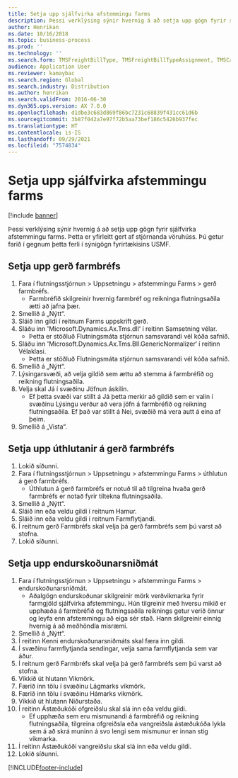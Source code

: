 ```yaml
---
title: Setja upp sjálfvirka afstemmingu farms
description: Þessi verklýsing sýnir hvernig á að setja upp gögn fyrir sjálfvirka afstemmingu farms.
author: Henrikan
ms.date: 10/16/2018
ms.topic: business-process
ms.prod: ''
ms.technology: ''
ms.search.form: TMSFreightBillType, TMSFreightBillTypeAssignment, TMSCarrierCodeLookup, DefaultDashboard, TMSAuditMaster
audience: Application User
ms.reviewer: kamaybac
ms.search.region: Global
ms.search.industry: Distribution
ms.author: henrikan
ms.search.validFrom: 2016-06-30
ms.dyn365.ops.version: AX 7.0.0
ms.openlocfilehash: d1dbe3c683d869f86bc7231c68839f431cc61d6b
ms.sourcegitcommit: 3b87f042a7e97f72b5aa73bef186c5426b937fec
ms.translationtype: HT
ms.contentlocale: is-IS
ms.lasthandoff: 09/29/2021
ms.locfileid: "7574834"
---
```

# <a name="set-up-automatic-freight-reconciliation"></a>Setja upp sjálfvirka afstemmingu farms

[!include [banner](../../includes/banner.md)]

Þessi verklýsing sýnir hvernig á að setja upp gögn fyrir sjálfvirka afstemmingu farms. Þetta er yfirleitt gert af stjórnanda vöruhúss. Þú getur farið í gegnum þetta ferli í sýnigögn fyrirtækisins USMF.


## <a name="set-up-the-freight-bill-type"></a>Setja upp gerð farmbréfs
1. Fara í flutningsstjórnun > Uppsetningu > afstemmingu Farms > gerð farmbréfs.
    * Farmbréfið skilgreinir hvernig farmbréf og reikninga flutningsaðila ætti að jafna þær.  
2. Smellið á „Nýtt“.
3. Sláið inn gildi í reitnum Farms uppskrift gerð.
4. Sláðu inn 'Microsoft.Dynamics.Ax.Tms.dll‘ í reitinn Samsetning vélar.
    * Þetta er stöðluð Flutningsmáta stjórnun samsvarandi vél kóða safnið.  
5. Sláðu inn 'Microsoft.Dynamics.Ax.Tms.Bll.GenericNormalizer‘ í reitinn Vélaklasi.
    * Þetta er stöðluð Flutningsmáta stjórnun samsvarandi vél kóða safnið.  
6. Smellið á „Nýtt“.
7. Lýsingarsvæði, að velja gildið sem ættu að stemma á farmbréfið og reikning flutningsaðila.  
8. Velja skal Já í svæðinu Jöfnun áskilin.
    * Ef þetta svæði var stillt á Já þetta merkir að gildið sem er valin í svæðinu Lýsingu verður að vera jöfn á farmbréfið og reikning flutningsaðila. Ef það var stillt á Nei, svæðið má vera autt á eina af þeim.  
9. Smellið á „Vista“.

## <a name="set-up-the-freight-bill-type-assignment"></a>Setja upp úthlutanir á gerð farmbréfs
1. Lokið síðunni.
2. Fara í flutningsstjórnun > Uppsetningu > afstemmingu Farms > úthlutun á gerð farmbréfs.
    * Úthlutun á gerð farmbréfs er notuð til að tilgreina hvaða gerð farmbréfs er notað fyrir tiltekna flutningsaðila.   
3. Smellið á „Nýtt“.
4. Sláið inn eða veldu gildi í reitnum Hamur.
5. Sláið inn eða veldu gildi í reitnum Farmflytjandi.
6. Í reitnum gerð Farmbréfs skal velja þá gerð farmbréfs sem þú varst að stofna.
7. Lokið síðunni.

## <a name="set-up-the-audit-master"></a>Setja upp endurskoðunarsniðmát
1. Fara í flutningsstjórnun > Uppsetningu > afstemmingu Farms > endurskoðunarsniðmát.
    * Aðalgögn endurskoðunar skilgreinir mörk verðvikmarka fyrir farmgjöld sjálfvirka afstemmingu. Hún tilgreinir með hversu mikið er upphæða á farmbréfið og flutningsaðila reiknings getur verið önnur og leyfa enn afstemmingu að eiga sér stað. Hann skilgreinir einnig hvernig á að meðhöndla misræmi.  
2. Smellið á „Nýtt“.
3. Í reitinn Kenni endurskoðunarsniðmáts skal færa inn gildi.
4. Í svæðinu farmflytjanda sendingar, velja sama farmflytjanda sem var áður.
5. Í reitnum gerð Farmbréfs skal velja þá gerð farmbréfs sem þú varst að stofna.
6. Víkkið út hlutann Vikmörk.
7. Færið inn tölu í svæðinu Lágmarks vikmörk.
8. Færið inn tölu í svæðinu Hámarks vikmörk.
9. Víkkið út hlutann Niðurstaða.
10. Í reitinn Ástæðukóði ofgreiðslu skal slá inn eða veldu gildi.
    * Ef upphæða sem eru mismunandi á farmbréfið og reikning flutningsaðila, tilgreina ofgreiðsla eða vangreiðsla ástæðukóða lykla sem á að skrá muninn á svo lengi sem mismunur er innan stig vikmarka.  
11. Í reitinn Ástæðukóði vangreiðslu skal slá inn eða veldu gildi.
12. Lokið síðunni.



[!INCLUDE[footer-include](../../../includes/footer-banner.md)]